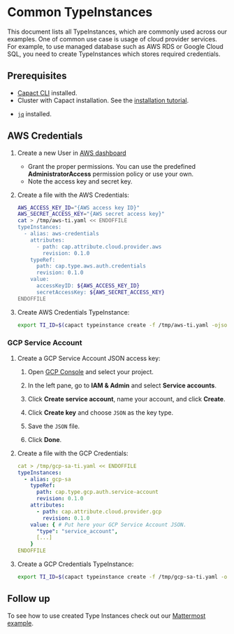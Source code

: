 # Common TypeInstances

This document lists all TypeInstances, which are commonly used across our examples. One of common use case is usage of cloud provider services. For example, to use managed database such as AWS RDS or Google Cloud SQL, you need to create TypeInstances which stores required credentials.

## Prerequisites
* [Capact CLI](../cli/getting-started.mdx) installed.
* Cluster with Capact installation. See the [installation tutorial](../installation/local.md). 
- [`jq`](https://stedolan.github.io/jq/download/) installed.

## AWS Credentials

1. Create a new User in [AWS dashboard](https://console.aws.amazon.com/iamv2/home?#/users)

   - Grant the proper permissions. You can use the predefined **AdministratorAccess** permission policy or use your own.
   - Note the access key and secret key.

1. Create a file with the AWS Credentials:

    ```bash
    AWS_ACCESS_KEY_ID="{AWS access key ID}"
    AWS_SECRET_ACCESS_KEY="{AWS secret access key}"
    cat > /tmp/aws-ti.yaml << ENDOFFILE
    typeInstances:
      - alias: aws-credentials
        attributes:
          - path: cap.attribute.cloud.provider.aws
            revision: 0.1.0
        typeRef:
          path: cap.type.aws.auth.credentials
          revision: 0.1.0
        value:
          accessKeyID: ${AWS_ACCESS_KEY_ID}
          secretAccessKey: ${AWS_SECRET_ACCESS_KEY}
    ENDOFFILE
    ```

1. Create AWS Credentials TypeInstance:

    ```bash
    export TI_ID=$(capact typeinstance create -f /tmp/aws-ti.yaml -ojson | jq -r '.[].id')
    ```

### GCP Service Account

1. Create a GCP Service Account JSON access key:
   
   1. Open [GCP Console](https://console.cloud.google.com) and select your project.
   
   2. In the left pane, go to **IAM & Admin** and select **Service accounts**.
   
   3. Click **Create service account**, name your account, and click **Create**.
   
   4. Click **Create key** and choose `JSON` as the key type.
   
   5. Save the `JSON` file.
   
   6. Click **Done**.

1. Create a file with the GCP Credentials:

    ```yaml
    cat > /tmp/gcp-sa-ti.yaml << ENDOFFILE
    typeInstances:
      - alias: gcp-sa
        typeRef:
          path: cap.type.gcp.auth.service-account
          revision: 0.1.0
        attributes:
          - path: cap.attribute.cloud.provider.gcp
            revision: 0.1.0
        value: { # Put here your GCP Service Account JSON.
          "type": "service_account",
          [...]
        }
    ENDOFFILE
    ```

1. Create a GCP Credentials TypeInstance:
    ```bash
    export TI_ID=$(capact typeinstance create -f /tmp/gcp-sa-ti.yaml -ojson | jq -r '.[].id')
    ```


## Follow up

To see how to use created Type Instances check out our [Mattermost example](mattermost-installation.md).
